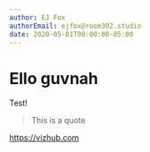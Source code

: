 ```yaml
---
author: EJ Fox
authorEmail: ejfox@room302.studio
date: 2020-05-01T00:00:00-05:00
---
```


# Ello guvnah

Test!

> This is a quote

<https://vizhub.com>